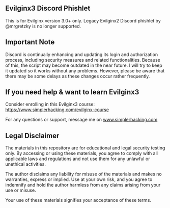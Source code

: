 ## Evilginx3 Discord Phishlet
This is for Evilginx version 3.0+ only. Legacy Evilginx2 Discord phishlet by @mrgretzky is no longer supported.


## Important Note

Discord is continually enhancing and updating its login and authorization process, including security measures and related functionalities. Because of this, the script may become outdated in the near future. I will try to keep it updated so it works without any problems. 
However, please be aware that there may be some delays as these changes occur rather frequently.


## If you need help & want to learn Evilginx3

Consider enrolling in this Evilginx3 course: https://www.simplerhacking.com/evilginx-course

For any questions or support, message me on www.simplerhacking.com

## Legal Disclaimer

The materials in this repository are for educational and legal security testing only. By accessing or using these materials, you agree to comply with all applicable laws and regulations and not use them for any unlawful or unethical activities.

The author disclaims any liability for misuse of the materials and makes no warranties, express or implied. Use at your own risk, and you agree to indemnify and hold the author harmless from any claims arising from your use or misuse.

Your use of these materials signifies your acceptance of these terms.
